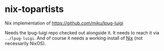 # nix-topartists
Nix implementation of https://github.com/miku/lpug-luigi

Needs the lpug-luigi repo checked out alongside it. It needs to reach it via `../lpug-luigi`. And of course it needs a working install of [Nix](https://nixos.org/nix) (not necessarily NixOS).
